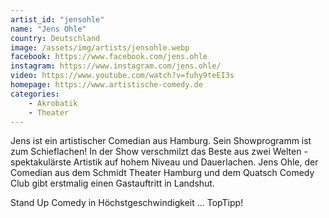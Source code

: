 ```yaml
---
artist_id: "jensohle"
name: "Jens Ohle"
country: Deutschland
image: /assets/img/artists/jensohle.webp
facebook: https://www.facebook.com/jens.ohle
instagram: https://www.instagram.com/jens.ohle/
video: https://www.youtube.com/watch?v=fuhy9teEI3s
homepage: https://www.artistische-comedy.de
categories:
    - Akrobatik
    - Theater
---
```

Jens ist ein artistischer Comedian aus Hamburg. Sein Showprogramm ist zum Schieflachen! In der Show verschmilzt das Beste aus zwei Welten - spektakulärste Artistik auf hohem Niveau und Dauerlachen. Jens Ohle, der Comedian aus dem Schmidt Theater Hamburg und dem Quatsch Comedy Club gibt erstmalig einen Gastauftritt in Landshut.

Stand Up Comedy in Höchstgeschwindigkeit … TopTipp!